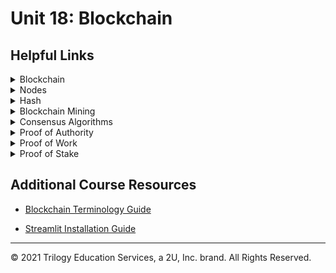 # Unit 18: Blockchain

## Helpful Links

<details><summary>Blockchain</summary>

* <https://www.investopedia.com/terms/b/blockchain.asp>

</details>

<details><summary>Nodes</summary>

* <https://medium.com/coinmonks/blockchain-what-is-a-node-or-masternode-and-what-does-it-do-4d9a4200938f>

</details>

<details><summary>Hash</summary>

* <https://www.investopedia.com/terms/h/hash.asp>

</details>
<details><summary>Blockchain Mining</summary>

* <https://www.bitcoinmining.com/>

</details>
<details><summary>Consensus Algorithms</summary>

* <https://www.binance.vision/blockchain/what-is-a-blockchain-consensus-algorithm>

</details>
<details><summary>Proof of Authority</summary>

* <https://www.binance.vision/blockchain/proof-of-authority-explained>

</details>
<details><summary>Proof of Work</summary>

* <https://en.bitcoin.it/wiki/Proof_of_work>

</details>
<details><summary>Proof of Stake</summary>

* <https://www.investopedia.com/terms/p/proof-stake-pos.asp>

</details>

## Additional Course Resources

* [Blockchain Terminology Guide](Blockchain-Terminology-Guide.md)

* [Streamlit Installation Guide](Streamlit-Installation-Guide.md)

---

© 2021 Trilogy Education Services, a 2U, Inc. brand. All Rights Reserved.
